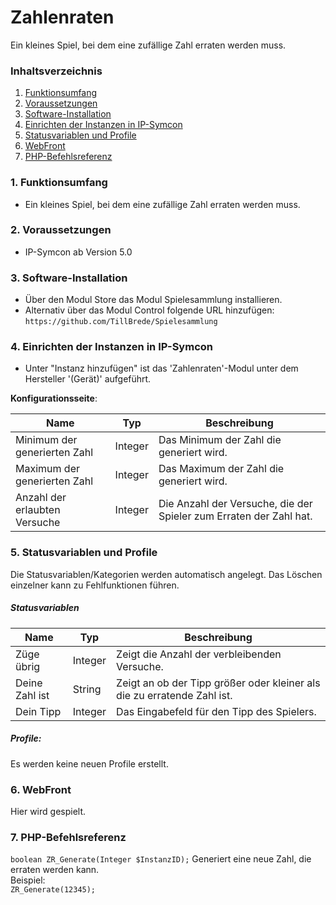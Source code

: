 # Zahlenraten
Ein kleines Spiel, bei dem eine zufällige Zahl erraten werden muss.

### Inhaltsverzeichnis

1. [Funktionsumfang](#1-funktionsumfang)
2. [Voraussetzungen](#2-voraussetzungen)
3. [Software-Installation](#3-software-installation)
4. [Einrichten der Instanzen in IP-Symcon](#4-einrichten-der-instanzen-in-ip-symcon)
5. [Statusvariablen und Profile](#5-statusvariablen-und-profile)
6. [WebFront](#6-webfront)
7. [PHP-Befehlsreferenz](#7-php-befehlsreferenz)

### 1. Funktionsumfang

* Ein kleines Spiel, bei dem eine zufällige Zahl erraten werden muss.

### 2. Voraussetzungen

- IP-Symcon ab Version 5.0

### 3. Software-Installation

* Über den Modul Store das Modul Spielesammlung installieren.
* Alternativ über das Modul Control folgende URL hinzufügen:
`https://github.com/TillBrede/Spielesammlung`  

### 4. Einrichten der Instanzen in IP-Symcon

- Unter "Instanz hinzufügen" ist das 'Zahlenraten'-Modul unter dem Hersteller '(Gerät)' aufgeführt.  

__Konfigurationsseite__:

Name                          | Typ     | Beschreibung
----------------------------- | ------- | -------------------------------------
Minimum der generierten Zahl  | Integer | Das Minimum der Zahl die generiert wird.
Maximum der generierten Zahl  | Integer | Das Maximum der Zahl die generiert wird.
Anzahl der erlaubten Versuche | Integer | Die Anzahl der Versuche, die der Spieler zum Erraten der Zahl hat. 

### 5. Statusvariablen und Profile

Die Statusvariablen/Kategorien werden automatisch angelegt. Das Löschen einzelner kann zu Fehlfunktionen führen.

##### Statusvariablen

Name           | Typ     | Beschreibung
-------------- | ------- | --------------------------------
Züge übrig     | Integer | Zeigt die Anzahl der verbleibenden Versuche.
Deine Zahl ist | String  | Zeigt an ob der Tipp größer oder kleiner als die zu erratende Zahl ist.
Dein Tipp      | Integer | Das Eingabefeld für den Tipp des Spielers.

##### Profile:

Es werden keine neuen Profile erstellt.

### 6. WebFront

Hier wird gespielt.

### 7. PHP-Befehlsreferenz

`boolean ZR_Generate(Integer $InstanzID);`
Generiert eine neue Zahl, die erraten werden kann.  
Beispiel:  
`ZR_Generate(12345);`


